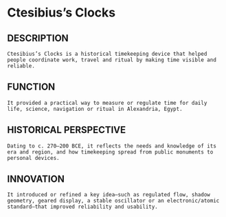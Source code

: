 # Ctesibius’s Clocks

## DESCRIPTION
    Ctesibius’s Clocks is a historical timekeeping device that helped people coordinate work, travel and ritual by making time visible and reliable.

## FUNCTION
    It provided a practical way to measure or regulate time for daily life, science, navigation or ritual in Alexandria, Egypt.

## HISTORICAL PERSPECTIVE
    Dating to c. 270–200 BCE, it reflects the needs and knowledge of its era and region, and how timekeeping spread from public monuments to personal devices.

 ## INNOVATION
    It introduced or refined a key idea—such as regulated flow, shadow geometry, geared display, a stable oscillator or an electronic/atomic standard—that improved reliability and usability.
